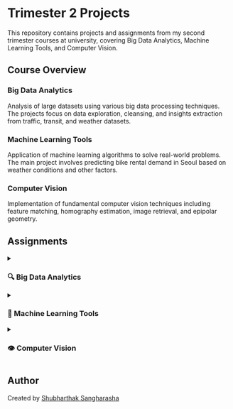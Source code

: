 # Trimester 2 Projects

This repository contains projects and assignments from my second trimester courses at university, covering Big Data Analytics, Machine Learning Tools, and Computer Vision.

## Course Overview

### Big Data Analytics
Analysis of large datasets using various big data processing techniques. The projects focus on data exploration, cleansing, and insights extraction from traffic, transit, and weather datasets.

### Machine Learning Tools
Application of machine learning algorithms to solve real-world problems. The main project involves predicting bike rental demand in Seoul based on weather conditions and other factors.

### Computer Vision
Implementation of fundamental computer vision techniques including feature matching, homography estimation, image retrieval, and epipolar geometry.

## Assignments

<details>
<summary><h3>🔍 Big Data Analytics</h3></summary>

| Assignment | Datasets | Notebooks | PDF Reports | Live Demo |
|------------|----------|-----------|------------|-----------|
| Assignment 1 | - | - | [a1944839_Shubharthak_Sangharasha_Assignment1-Part_A.pdf](https://github.com/shubharthaksangharsha/trimester2/blob/main/big-data-project/a1944839_Shubharthak_Sangharasha_Assignment1-Part_A.pdf) | - |
| Assignment 2 | [traffic_data.csv](https://github.com/shubharthaksangharsha/trimester2/blob/main/big-data-project/dataset/traffic_data.csv), [transit_data.csv](https://github.com/shubharthaksangharsha/trimester2/blob/main/big-data-project/dataset/transit_data.csv), [weather_data.csv](https://github.com/shubharthaksangharsha/trimester2/blob/main/big-data-project/dataset/weather_data.csv) | [Assignment2_Big_Data_Analysis.ipynb](https://github.com/shubharthaksangharsha/trimester2/blob/main/big-data-project/Assignment2_Big_Data_Analysis.ipynb) | - | - |

**Project Details:**
- **Assignment 1**: Analysis of traffic data patterns (with Part A report)
- **Assignment 2**: Comprehensive data analysis of urban transportation systems
</details>

<details>
<summary><h3>🤖 Machine Learning Tools</h3></summary>

| Assignment | Datasets | Notebooks | PDF Reports | Live Demo |
|------------|----------|-----------|------------|-----------|
| Assignment 1 | [SeoulBikeData.csv](https://github.com/shubharthaksangharsha/trimester2/blob/main/ml-tools/assingment1/SeoulBikeData.csv), [CleanedSeoulBikeData.csv](https://github.com/shubharthaksangharsha/trimester2/blob/main/ml-tools/assingment1/CleanedSeoulBikeData.csv) | [A1-a1944839-shubharthak-2025-ml-tools.ipynb](https://github.com/shubharthaksangharsha/trimester2/blob/main/ml-tools/assingment1/A1-a1944839-shubharthak-2025-ml-tools.ipynb) | [A1-a1944839-shubharthak-2025-ml-tools.pdf](https://github.com/shubharthaksangharsha/trimester2/blob/main/ml-tools/assingment1/pdf/A1-a1944839-shubharthak-2025-ml-tools.pdf) | [mlt-a1.devshubh.me](https://mlt-a1.devshubh.me) |

**Project Details:**
- **Seoul Bike Rental Prediction**: A machine learning solution with multiple models to predict bike rental demand based on weather and seasonal factors
</details>

<details>
<summary><h3>👁️ Computer Vision</h3></summary>

| Assignment | Datasets | Notebooks | PDF Reports | Live Demo |
|------------|----------|-----------|------------|-----------|
| Assignment 1 | - | [Assignment_1_Notebook.ipynb](https://github.com/shubharthaksangharsha/trimester2/blob/main/opencv/assignment1/Assignment_1_Notebook.ipynb) | - | - |
| Assignment 2 | [Book Covers](https://github.com/shubharthaksangharsha/trimester2/blob/main/opencv/assignment2/A2_smvs/book_covers), [Landmarks](https://github.com/shubharthaksangharsha/trimester2/blob/main/opencv/assignment2/A2_smvs/landmarks), [Museum Paintings](https://github.com/shubharthaksangharsha/trimester2/blob/main/opencv/assignment2/A2_smvs/museum_paintings) | [Assignment_2_Notebook.ipynb](https://github.com/shubharthaksangharsha/trimester2/blob/main/opencv/assignment2/Assignment_2_Notebook.ipynb) | - | [a2-cv.devshubh.me](https://a2-cv.devshubh.me) |

**Project Details:**
- **Assignment 1**: Research, implement, and experiment with image filtering operations (convolution, greyscale, binary, Gaussian, Sobel, LoG) using Python, numpy, skimage, and matplotlib. Builds foundational skills for later computer vision topics like CNNs.
- **Assignment 2**: Computer Vision Explorer — An interactive application demonstrating feature matching, homography estimation, image retrieval, and epipolar geometry
</details>

## Author
Created by [Shubharthak Sangharasha](https://devshubh.me/) 